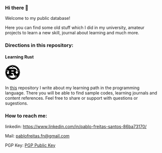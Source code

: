 ### Hi there 👋

<!--
**pfs-db/pfs-db** is a ✨ _special_ ✨ repository because its `README.md` (this file) appears on your GitHub profile.

Here are some ideas to get you started:

- 🔭 I’m currently working on ...
- 🌱 I’m currently learning ...
- 👯 I’m looking to collaborate on ...
- 🤔 I’m looking for help with ...
- 💬 Ask me about ...
- 📫 How to reach me: ...
- 😄 Pronouns: ...
- ⚡ Fun fact: ...
-->
Welcome to my public database!

Here you can find some old stuff which I did in my university, amateur projects to learn a new skill, journal about learning and much more.

### Directions in this repository:

#### Learning Rust

<img src="https://raw.githubusercontent.com/devicons/devicon/master/icons/rust/rust-original.svg" alt="drawing" width="50">

In [this](https://github.com/pfs-db/rust2learn) repository I write about my learning path in the programming language. There you will be able to find sample codes, learning journals and content references. Feel free to share or support with questions or sugestions.
 
### How to reach me:

<!-- TODO add icons with https://github.com/devicons/devicon -->
linkedin: https://www.linkedin.com/in/pablo-freitas-santos-86ba73170/

Mail: pablofreitas.fn@gmail.com

PGP Key: [PGP Public Key](https://keys.openpgp.org/search?q=pablofreitas.fn%40gmail.com)
